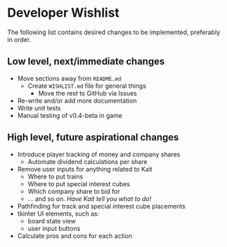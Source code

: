 # Developer Wishlist

The following list contains desired changes to be implemented, preferably in order.

## Low level, next/immediate changes

* Move sections away from `README.md`
  * Create `WISHLIST.md` file for general things
    * Move the rest to GitHub via Issues
* Re-write and/or add more documentation
* Write unit tests
* Manual testing of v0.4-beta in game

## High level, future aspirational changes

* Introduce player tracking of money and company shares
    * Automate dividend calculations per share
* Remove user inputs for anything related to Kait
    * Where to put trains
    * Where to put special interest cubes
    * Which company share to bid for
    * ... and so on. _Have Kait tell you what to do!_
* Pathfinding for track and special interest cube placements
* tkinter UI elements, such as:
    * board state view
    * user input buttons
* Calculate pros and cons for each action
